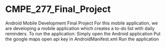 # CMPE_277_Final_Project
Android Mobile Development Final Project
For this mobile application, we are developing a mobile application which creates a to-do list with daily reminders. 
To run the application:
Simply open the Android application
Put the google maps open api key in AndroidManifest.xml
Run the application
